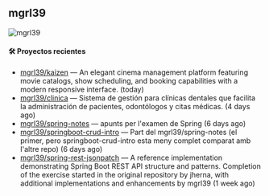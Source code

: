 ## mgrl39 
<p align="left"> <img src="https://komarev.com/ghpvc/?username=mgrbl&label=Profile%20views&color=0e75b6&style=flat" alt="mgrl39" /> </p>












#### 🛠 Proyectos recientes

- [mgrl39/kaizen](https://github.com/mgrl39/kaizen) — An elegant cinema management platform featuring movie catalogs, show scheduling, and booking capabilities with a modern responsive interface. (today)
- [mgrl39/clinica](https://github.com/mgrl39/clinica) — Sistema de gestión para clínicas dentales que facilita la administración de pacientes, odontólogos y citas médicas. (4 days ago)
- [mgrl39/spring-notes](https://github.com/mgrl39/spring-notes) — apunts per l&#39;examen de Spring (6 days ago)
- [mgrl39/springboot-crud-intro](https://github.com/mgrl39/springboot-crud-intro) — Part del mgrl39/spring-notes (el primer, pero springboot-crud-intro esta meny complet comparat amb l&#39;altre repo) (6 days ago)
- [mgrl39/spring-rest-jsonpatch](https://github.com/mgrl39/spring-rest-jsonpatch) — A reference implementation demonstrating Spring Boot REST API structure and patterns. Completion of the exercise started in the original repository by jherna, with additional implementations and enhancements by mgrl39 (1 week ago)




